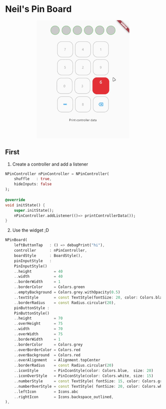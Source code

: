 # Neil's Pin Board
<p align="center">
    <img src="https://github.com/nycm1989/nPinBoard/blob/main/demostrate.gif?raw=true" alt="" style="width:300px;">
</p>

## First

1. Create a controller and add a listener

```dart
NPinController nPinController = NPinController(
    shuffle   : true,
    hideInputs: false
);

@override
void initState() {
    super.initState();
    nPinController.addListener(()=> printControllerData());
}
```

2. Use the widget ;D

```dart
NPinBoard(
    leftButtonTap   : () => debugPrint("hi"),
    controller      : nPinController,
    boardStyle      : BoardStyle(),
    pinInputStyle   :
    PinInputStyle()
    ..height          = 40
    ..width           = 40
    ..borderWidth     = 1
    ..borderColor     = Colors.green
    ..emptyBackground = Colors.grey.withOpacity(0.5)
    ..textStyle       = const TextStyle(fontSize: 20, color: Colors.black)
    ..borderRadius    = const Radius.circular(20),
    pinButtonStyle :
    PinButtonStyle()
    ..height          = 70
    ..overHeight      = 75
    ..width           = 70
    ..overWidth       = 75
    ..borderWidth     = 1
    ..borderColor     = Colors.grey
    ..overBorderColor = Colors.red
    ..overBackground  = Colors.red
    ..overAlignment   = Alignment.topCenter
    ..borderRadius    = const Radius.circular(20)
    ..iconStyle       = PinIconStyle(color: Colors.blue,  size: 20)
    ..iconOverStyle   = PinIconStyle(color: Colors.white, size: 15)
    ..numberStyle     = const TextStyle( fontSize: 15, color: Colors.grey  )
    ..numberOverStyle = const TextStyle( fontSize: 20, color: Colors.white )
    ..leftIcon        = Icons.abc
    ..rightIcon       = Icons.backspace_outlined,
),

```




